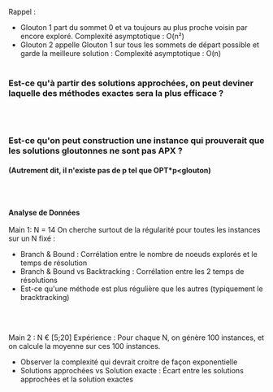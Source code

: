 Rappel : 
- Glouton 1 part du sommet 0 et va toujours au plus proche voisin par encore exploré. 
    Complexité asymptotique : O(n²)
- Glouton 2 appelle Glouton 1 sur tous les sommets de départ possible et garde la meilleure solution :
    Complexité asymptotique : O(n)
<br><br>

### Est-ce qu'à partir des solutions approchées, on peut deviner laquelle des méthodes exactes sera la plus efficace ? 
<br><br>
### Est-ce qu'on peut construction une instance qui prouverait que les solutions gloutonnes ne sont pas APX ?
#### (Autrement dit, il n'existe pas de p tel que OPT*p<glouton)
<br><br>

__Analyse de Données__ <br><br>
Main 1: N = 14
On cherche surtout de la régularité pour toutes les instances sur un N fixé :
- Branch & Bound : Corrélation entre le nombre de noeuds explorés et le temps de résolution
- Branch & Bound vs Backtracking : Corrélation entre les 2 temps de résolutions
- Est-ce qu'une méthode est plus régulière que les autres (typiquement le bracktracking)

<br><br>

Main 2 : N € [5;20]
Expérience :
Pour chaque N, on génère 100 instances, et on calcule la moyenne sur ces 100 instances. 

- Observer la complexité qui devrait croitre de façon exponentielle
- Solutions approchées vs Solution exacte : Écart entre les solutions approchées et la solution exactes
